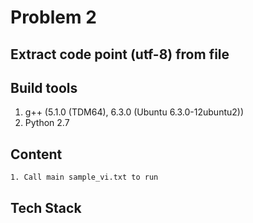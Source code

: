# Problem 2

## Extract code point (utf-8) from file

## Build tools
1. g++ (5.1.0 (TDM64), 6.3.0 (Ubuntu 6.3.0-12ubuntu2))
2. Python 2.7

## Content
    1. Call main sample_vi.txt to run

## Tech Stack

